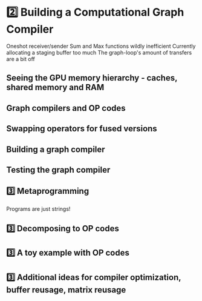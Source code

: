 # 2️⃣ Building a Computational Graph Compiler
Oneshot receiver/sender
Sum and Max functions wildly inefficient
Currently allocating a staging buffer too much
The graph-loop's amount of transfers are a bit off

## Seeing the GPU memory hierarchy - caches, shared memory and RAM

## Graph compilers and OP codes

## Swapping operators for fused versions

## Building a graph compiler

## Testing the graph compiler

## 3️⃣ Metaprogramming
Programs are just strings!

## 3️⃣ Decomposing to OP codes

## 3️⃣ A toy example with OP codes

## 3️⃣ Additional ideas for compiler optimization, buffer reusage, matrix reusage
